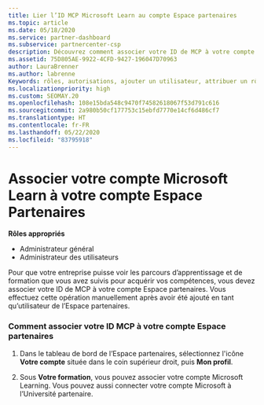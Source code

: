 ```yaml
---
title: Lier l’ID MCP Microsoft Learn au compte Espace partenaires
ms.topic: article
ms.date: 05/18/2020
ms.service: partner-dashboard
ms.subservice: partnercenter-csp
description: Découvrez comment associer votre ID de MCP à votre compte Espace partenaires afin que votre entreprise puisse voir les parcours d’apprentissage et de formation que vous avez suivis pour acquérir vos compétences.
ms.assetid: 75D805AE-9922-4CFD-9427-196047D70963
author: LauraBrenner
ms.author: labrenne
Keywords: rôles, autorisations, ajouter un utilisateur, attribuer un rôle, administrateur, agent, ID de MCP, Microsoft Learn
ms.localizationpriority: high
ms.custom: SEOMAY.20
ms.openlocfilehash: 108e15bda548c9470f74582618067f53d791c616
ms.sourcegitcommit: 2a980b50cf177753c15ebfd7770e14cf6d486cf7
ms.translationtype: HT
ms.contentlocale: fr-FR
ms.lasthandoff: 05/22/2020
ms.locfileid: "83795918"
---
```

# <a name="associate-your-microsoft-learn-account-to-your-partner-center-account"></a>Associer votre compte Microsoft Learn à votre compte Espace Partenaires

**Rôles appropriés**

- Administrateur général
- Administrateur des utilisateurs

Pour que votre entreprise puisse voir les parcours d’apprentissage et de formation que vous avez suivis pour acquérir vos compétences, vous devez associer votre ID de MCP à votre compte Espace partenaires. Vous effectuez cette opération manuellement après avoir été ajouté en tant qu’utilisateur de l’Espace partenaires.

### <a name="how-to-associate-your-mcp-id-to-your-partner-center-account"></a>Comment associer votre ID MCP à votre compte Espace partenaires

1. Dans le tableau de bord de l’Espace partenaires, sélectionnez l'icône **Votre compte** située dans le coin supérieur droit, puis **Mon profil**.

2. Sous **Votre formation**, vous pouvez associer votre compte Microsoft Learning. Vous pouvez aussi connecter votre compte Microsoft à l’Université partenaire.
